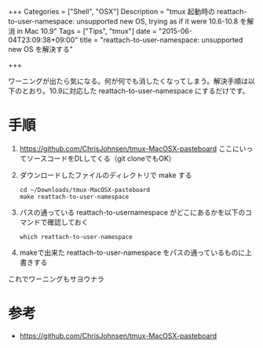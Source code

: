 +++
Categories = ["Shell", "OSX"]
Description = "tmux 起動時の reattach-to-user-namespace: unsupported new OS, trying as if it were 10.6-10.8 を解消 in Mac 10.9"
Tags = ["Tips", "tmux"]
date = "2015-06-04T23:09:38+09:00"
title = "reattach-to-user-namespace: unsupported new OS を解決する"

+++


ワーニングが出たら気になる。何が何でも消したくなってしまう。解決手順は以下のとおり。10.9に対応した reattach-to-user-namespace にするだけです。

# 手順

1.  <https://github.com/ChrisJohnsen/tmux-MacOSX-pasteboard> ここにいってソースコードをDLしてくる（git cloneでもOK）
2.  ダウンロードしたファイルのディレクトリで make する
    
        cd ~/Downloads/tmux-MacOSX-pasteboard
        make reattach-to-user-namespace
3.  パスの通っている reattach-to-usernamespace がどこにあるかを以下のコマンドで確認しておく
    
        which reattach-to-user-namespace
4.  makeで出来た reattach-to-user-namespace をパスの通っているものに上書きする

これでワーニングもサヨウナラ

# 参考

-   <https://github.com/ChrisJohnsen/tmux-MacOSX-pasteboard>
